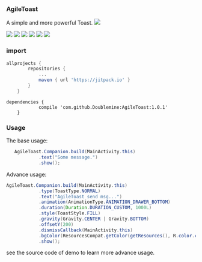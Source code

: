 ### AgileToast


A simple and more powerful Toast. [![](https://jitpack.io/v/Doublemine/AgileToast.svg)](https://jitpack.io/#Doublemine/AgileToast)


![](art/normal.gif)
![](art/fill.gif)
![](art/corner.gif)
![](art/info.gif)
![](art/success.gif)
![](art/error.gif)



### import

```gradle
allprojects {
		repositories {
			...
			maven { url 'https://jitpack.io' }
		}
	}
```

```
dependencies {
	        compile 'com.github.Doublemine:AgileToast:1.0.1'
	}
```



### Usage


The base usage:

```java
   AgileToast.Companion.build(MainActivity.this)
            .text("Some message.")
            .show();
```

Advance usage:

```java
AgileToast.Companion.build(MainActivity.this)
            .type(ToastType.NORMAL)
            .text("AgileToast send msg...")
            .animation(AnimationType.ANIMATION_DRAWER_BOTTOM)
            .duration(Duration.DURATION_CUSTOM, 1000L)
            .style(ToastStyle.FILL)
            .gravity(Gravity.CENTER | Gravity.BOTTOM)
            .offsetY(200)
            .dismissCallback(MainActivity.this)
            .bgColor(ResourcesCompat.getColor(getResources(), R.color.colorAccent, null))
            .show();
```

see the source code of demo to learn more advance usage.
